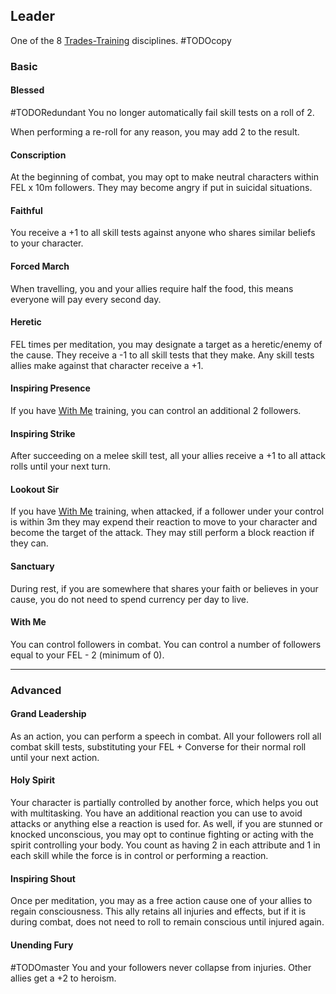 ## Leader
One of the 8 [Trades-Training](Trades-Training) disciplines.
#TODOcopy 

### Basic

#### Blessed
#TODORedundant 
You no longer automatically fail skill tests on a roll of 2. 

When performing a re-roll for any reason, you may add 2 to the result.

#### Conscription
At the beginning of combat, you may opt to make neutral characters within FEL x 10m followers. They may become angry if put in suicidal situations.

#### Faithful
You receive a +1 to all skill tests against anyone who shares similar beliefs to your character.

#### Forced March
When travelling, you and your allies require half the food, this means everyone will pay every second day.

#### Heretic
FEL times per meditation, you may designate a target as a heretic/enemy of the cause. They receive a -1 to all skill tests that they make. Any skill tests allies make against that character receive a +1.

#### Inspiring Presence
If you have [With Me](#With%20Me) training, you can control an additional 2 followers.

#### Inspiring Strike
After succeeding on a melee skill test, all your allies receive a +1 to all attack rolls until your next turn.

#### Lookout Sir
If you have [With Me](#With%20Me) training, when attacked, if a follower under your control is within 3m they may expend their reaction to move to your character and become the target of the attack. They may still perform a block reaction if they can.

#### Sanctuary
During rest, if you are somewhere that shares your faith or believes in your cause, you do not need to spend currency per day to live.

#### With Me
You can control followers in combat. You can control a number of followers equal to your FEL - 2 (minimum of 0).

---
### Advanced

#### Grand Leadership
As an action, you can perform a speech in combat. All your followers roll all combat skill tests, substituting your FEL + Converse for their normal roll until your next action.

#### Holy Spirit
Your character is partially controlled by another force, which helps you out with multitasking. You have an additional reaction you can use to avoid attacks or anything else a reaction is used for. As well, if you are stunned or knocked unconscious, you may opt to continue fighting or acting with the spirit controlling your body. You count as having 2 in each attribute and 1 in each skill while the force is in control or performing a reaction.

#### Inspiring Shout
Once per meditation, you may as a free action cause one of your allies to regain consciousness. This ally retains all injuries and effects, but if it is during combat, does not need to roll to remain conscious until injured again.

#### Unending Fury
#TODOmaster
You and your followers never collapse from injuries. Other allies get a +2 to heroism.
